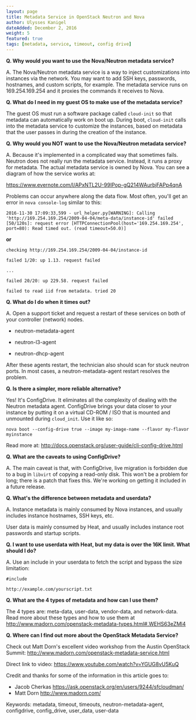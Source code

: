 ```yaml
---
layout: page
title: Metadata Service in OpenStack Neutron and Nova
author: Ulysses Kanigel
dateAdded: December 2, 2016
weight: 5
featured: true
tags: [metadata, service, timeout, config drive]
---
```


**Q. Why would you want to use the Nova/Neutron metadata service?**

A. The Nova/Neutron metadata service is a way to inject customizations into instances via the network.  You may want to add SSH keys, passwords, hostnames, and custom scripts, for example.  The metadata service runs on 169.254.169.254 and it proxies the commands it receives to Nova.

**Q. What do I need in my guest OS to make use of the metadata service?**

The guest OS must run a software package called `cloud-init` so that metadata can automatically work on boot up. During boot, `cloud-init` calls into the metadata service to customize the instances, based on metadata that the user passes in during the creation of the instance.

**Q. Why would you NOT want to use the Nova/Neutron metadata service?**

A. Because it's implemented in a complicated way that sometimes fails.  Neutron does not really run the metadata service.  Instead, it runs a proxy for metadata. The actual metadata service is owned by Nova.  You can see a diagram of how the service works at:

https://www.evernote.com/l/APxNTL2U-99IPop-gQ214WAurbjFAPp4qnA

Problems can occur anywhere along the data flow.  Most often, you'll get an error in `nova console-log` similar to this:

```
2016-11-30 17:09:33,599 - url_helper.py[WARNING]: Calling 'http://169.254.169.254/2009-04-04/meta-data/instance-id' failed [50/120s]: request error [HTTPConnectionPool(host='169.254.169.254', port=80): Read timed out. (read timeout=50.0)]

```

**or**

```
checking http://169.254.169.254/2009-04-04/instance-id

failed 1/20: up 1.13. request failed

...

failed 20/20: up 229.58. request failed

failed to read iid from metadata. tried 20
```

**Q. What do I do when it times out?**

A. Open a support ticket and request a restart of these services on both of your controller (network) nodes.

 * neutron-metadata-agent

 * neutron-l3-agent

 * neutron-dhcp-agent

After these agents restart, the technician also should scan for stuck neutron ports.  In most cases, a neutron-metadata-agent restart resolves the problem.

**Q. Is there a simpler, more reliable alternative?**

Yes!  It's ConfigDrive.  It eliminates all the complexity of dealing with the Neutron metadata agent.  ConfigDrive brings your data closer to your instance by putting it on a virtual CD-ROM / ISO that is mounted and unmounted during `cloud_init`.  Use it like so:

```
nova boot --config-drive true --image my-image-name --flavor my-flavor myinstance
```

Read more at: http://docs.openstack.org/user-guide/cli-config-drive.html

**Q. What are the caveats to using ConfigDrive?**

A. The main caveat is that, with ConfigDrive, live migration is forbidden due to a bug in `libvirt` of copying a read-only disk.  This won't be a problem for long; there is a patch that fixes this.  We're working on getting it included in a future release.

**Q. What's the difference between metadata and userdata?**

A. Instance metadata is mainly consumed by Nova instances, and usually includes instance hostnames, SSH keys, etc.

User data is mainly consumed by Heat, and usually includes instance root passwords and startup scripts.

**Q. I want to use userdata with Heat, but my data is over the 16K limit. What should I do?**

A. Use an include in your userdata to fetch the script and bypass the size limitation:
```
#include

http://example.com/yourscript.txt

```

**Q. What are the 4 types of metadata and how can I use them?**

The 4 types are: meta-data, user-data, vendor-data, and network-data.  Read more about these types and how to use them at http://www.madorn.com/openstack-metadata-types.html#.WEHS63eZMl4

**Q. Where can I find out more about the OpenStack Metadata Service?**

Check out Matt Dorn's excellent video workshop from the Austin OpenStack Summit: http://www.madorn.com/openstack-metadata-service.html

Direct link to video: https://www.youtube.com/watch?v=YGUG8vU5KuQ

Credit and thanks for some of the information in this article goes to:

 * Jacob Cherkas https://ask.openstack.org/en/users/9244/sfcloudman/
 * Matt Dorn http://www.madorn.com/

Keywords: metadata, timeout, timeouts, neutron-metadata-agent, configdrive, config_drive, user_data, user-data
